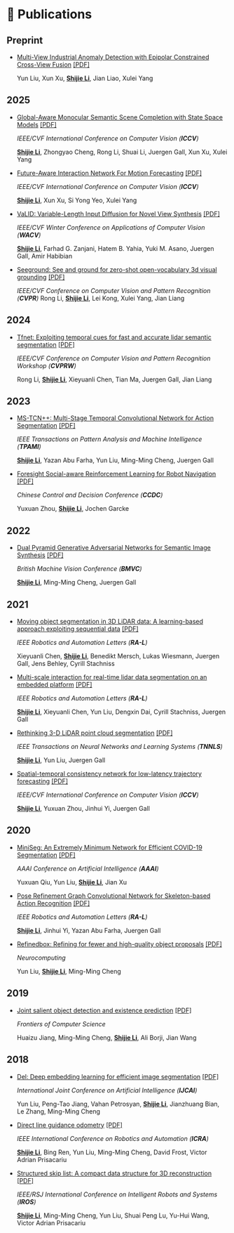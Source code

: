 <span id="publications"></span>

# 📝 Publications
##   Preprint
- [Multi-View Industrial Anomaly Detection with Epipolar Constrained Cross-View Fusion](https://arxiv.org/pdf/2503.11088) [[PDF]](https://arxiv.org/pdf/2503.11088)  

  Yun Liu, Xun Xu, **<u>Shijie Li</u>**, Jian Liao, Xulei Yang
##  2025
- [Global-Aware Monocular Semantic Scene Completion with State Space Models](https://arxiv.org/pdf/2503.06569) [[PDF]](https://arxiv.org/pdf/2503.06569)

  *IEEE/CVF International Conference on Computer Vision (**ICCV**)*
  
  **<u>Shijie Li</u>**, Zhongyao Cheng, Rong Li, Shuai Li, Juergen Gall, Xun Xu, Xulei Yang

- [Future-Aware Interaction Network For Motion Forecasting](https://arxiv.org/pdf/2503.06565) [[PDF]](https://arxiv.org/pdf/2503.06565) 

  *IEEE/CVF International Conference on Computer Vision (**ICCV**)*
  
  **<u>Shijie Li</u>**, Xun Xu, Si Yong Yeo, Xulei Yang

- [VaLID: Variable-Length Input Diffusion for Novel View Synthesis](https://arxiv.org/pdf/2312.08892) [[PDF]](https://arxiv.org/pdf/2312.08892)  

  *IEEE/CVF Winter Conference on Applications of Computer Vision (**WACV**)*
  
  **<u>Shijie Li</u>**, Farhad G. Zanjani, Hatem B. Yahia, Yuki M. Asano, Juergen Gall, Amir Habibian

- [Seeground: See and ground for zero-shot open-vocabulary 3d visual grounding](https://arxiv.org/pdf/2412.04383) [[PDF]](https://arxiv.org/pdf/2412.04383)  

  *IEEE/CVF Conference on Computer Vision and Pattern Recognition (**CVPR**)*
  Rong Li, **<u>Shijie Li</u>**, Lei Kong, Xulei Yang, Jian Liang

## 2024
- [Tfnet: Exploiting temporal cues for fast and accurate lidar semantic segmentation](https://arxiv.org/pdf/2309.07849) [[PDF]](https://arxiv.org/pdf/2309.07849)  

  *IEEE/CVF Conference on Computer Vision and Pattern Recognition Workshop (**CVPRW**)*
  
  Rong Li, **<u>Shijie Li</u>**, Xieyuanli Chen, Tian Ma, Juergen Gall, Jian Liang



## 2023
- [MS-TCN++: Multi-Stage Temporal Convolutional Network for Action Segmentation](https://arxiv.org/pdf/2006.09220) [[PDF]](https://arxiv.org/pdf/2006.09220) 

  *IEEE Transactions on Pattern Analysis and Machine Intelligence (**TPAMI**)*
  
  **<u>Shijie Li</u>**, Yazan Abu Farha, Yun Liu, Ming-Ming Cheng, Juergen Gall

- [Foresight Social-aware Reinforcement Learning for Robot Navigation](https://arxiv.org/pdf/2105.13409) [[PDF]](https://arxiv.org/pdf/2105.13409)  

  *Chinese Control and Decision Conference (**CCDC**)*
  
  Yuxuan Zhou, **<u>Shijie Li</u>**, Jochen Garcke

## 2022
- [Dual Pyramid Generative Adversarial Networks for Semantic Image Synthesis](https://arxiv.org/pdf/2210.04085) [[PDF]](https://arxiv.org/pdf/2210.04085)  

  *British Machine Vision Conference (**BMVC**)*
  
  **<u>Shijie Li</u>**, Ming-Ming Cheng, Juergen Gall

## 2021
- [Moving object segmentation in 3D LiDAR data: A learning-based approach exploiting sequential data](https://arxiv.org/pdf/2105.08971) [[PDF]](https://arxiv.org/pdf/2105.08971)  

  *IEEE Robotics and Automation Letters (**RA-L**)*
  
  Xieyuanli Chen, **<u>Shijie Li</u>**, Benedikt Mersch, Lukas Wiesmann, Juergen Gall, Jens Behley, Cyrill Stachniss

- [Multi-scale interaction for real-time lidar data segmentation on an embedded platform](https://arxiv.org/pdf/2008.09162) [[PDF]](https://arxiv.org/pdf/2008.09162)  

  *IEEE Robotics and Automation Letters (**RA-L**)*
  
  **<u>Shijie Li</u>**, Xieyuanli Chen, Yun Liu, Dengxin Dai, Cyrill Stachniss, Juergen Gall

- [Rethinking 3-D LiDAR point cloud segmentation](https://arxiv.org/pdf/2008.03928) [[PDF]](https://arxiv.org/pdf/2008.03928)  

  *IEEE Transactions on Neural Networks and Learning Systems (**TNNLS**)*
  
  **<u>Shijie Li</u>**, Yun Liu, Juergen Gall

- [Spatial-temporal consistency network for low-latency trajectory forecasting](https://openaccess.thecvf.com/content/ICCV2021/papers/Li_Spatial-Temporal_Consistency_Network_for_Low-Latency_Trajectory_Forecasting_ICCV_2021_paper.pdf) [[PDF]](https://openaccess.thecvf.com/content/ICCV2021/papers/Li_Spatial-Temporal_Consistency_Network_for_Low-Latency_Trajectory_Forecasting_ICCV_2021_paper.pdf)  

  *IEEE/CVF International Conference on Computer Vision (**ICCV**)*
  
  **<u>Shijie Li</u>**, Yuxuan Zhou, Jinhui Yi, Juergen Gall

## 2020
- [MiniSeg: An Extremely Minimum Network for Efficient COVID-19 Segmentation](https://arxiv.org/pdf/2004.09750) [[PDF]](https://arxiv.org/pdf/2004.09750)  

  *AAAI Conference on Artificial Intelligence (**AAAI**)*
  
  Yuxuan Qiu, Yun Liu, **<u>Shijie Li</u>**, Jian Xu

- [Pose Refinement Graph Convolutional Network for Skeleton-based Action Recognition](https://arxiv.org/pdf/2010.07367) [[PDF]](https://arxiv.org/pdf/2010.07367)  

  *IEEE Robotics and Automation Letters (**RA-L**)*
  
  **<u>Shijie Li</u>**, Jinhui Yi, Yazan Abu Farha, Juergen Gall

- [Refinedbox: Refining for fewer and high-quality object proposals](https://www.sciencedirect.com/science/article/abs/pii/S0925231220305816) [[PDF]](https://mftp.mmcheng.net/Papers/20NeucomRefinedBoxes.pdf)  

  *Neurocomputing*
  
  Yun Liu, **<u>Shijie Li</u>**, Ming-Ming Cheng

## 2019
- [Joint salient object detection and existence prediction](https://mftp.mmcheng.net/Papers/JointSalExist.pdf) [[PDF]](https://mftp.mmcheng.net/Papers/JointSalExist.pdf)  

  *Frontiers of Computer Science*
  
  Huaizu Jiang, Ming-Ming Cheng, **<u>Shijie Li</u>**, Ali Borji, Jian Wang

## 2018
- [Del: Deep embedding learning for efficient image segmentation](https://www.ijcai.org/proceedings/2018/0120.pdf) [[PDF]](https://www.ijcai.org/proceedings/2018/0120.pdf)  

  *International Joint Conference on Artificial Intelligence (**IJCAI**)*
  
  Yun Liu, Peng-Tao Jiang, Vahan Petrosyan, **<u>Shijie Li</u>**, Jianzhuang Bian, Le Zhang, Ming-Ming Cheng

- [Direct line guidance odometry](https://www.robots.ox.ac.uk/~lav/Papers/li_etal_icra2018/li_etal_icra2018.pdf) [[PDF]](https://www.robots.ox.ac.uk/~lav/Papers/li_etal_icra2018/li_etal_icra2018.pdf)  

  *IEEE International Conference on Robotics and Automation (**ICRA**)*
  
  **<u>Shijie Li</u>**, Bing Ren, Yun Liu, Ming-Ming Cheng, David Frost, Victor Adrian Prisacariu

- [Structured skip list: A compact data structure for 3D reconstruction](https://ora.ox.ac.uk/objects/uuid:75d46621-7ccd-486b-808a-1b772a39b164/files/m6e5ebcdc74b5c966cf2d4c94bcc179f0) [[PDF]](https://ora.ox.ac.uk/objects/uuid:75d46621-7ccd-486b-808a-1b772a39b164/files/m6e5ebcdc74b5c966cf2d4c94bcc179f0)  

  *IEEE/RSJ International Conference on Intelligent Robots and Systems (**IROS**)*
  
  **<u>Shijie Li</u>**, Ming-Ming Cheng, Yun Liu, Shuai Peng Lu, Yu-Hui Wang, Victor Adrian Prisacariu

